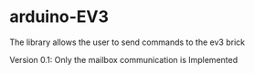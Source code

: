# arduino-EV3
The library allows the user to send commands to the ev3 brick 

Version 0.1: Only the mailbox communication is Implemented
